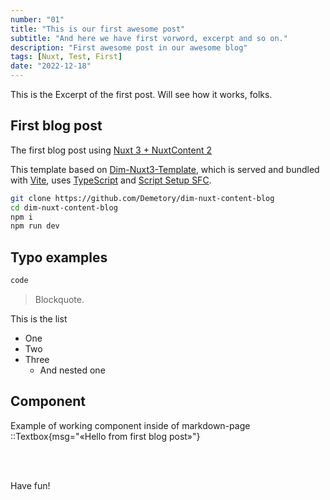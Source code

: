 ```yaml
---
number: "01"
title: "This is our first awesome post"
subtitle: "And here we have first vorword, excerpt and so on."
description: "First awesome post in our awesome blog"
tags: [Nuxt, Test, First]
date: "2022-12-18"
---
```


This is the Excerpt of the first post. Will see how it works, folks.

<!-- more -->

## First blog post

The first blog post using [Nuxt 3 + NuxtContent 2](https://content.nuxtjs.org/)

This template based on [Dim-Nuxt3-Template](https://github.com/Demetory/dim-nuxt3-template), which is served and bundled with [Vite](https://vitejs.dev/), uses [TypeScript](https://www.typescriptlang.org/) and [Script Setup SFC](https://vuejs.org/api/sfc-script-setup.html).

```bash
git clone https://github.com/Demetory/dim-nuxt-content-blog
cd dim-nuxt-content-blog
npm i
npm run dev
```

## Typo examples

```bash
code
```

> Blockquote.

This is the list

- One
- Two
- Three
  - And nested one

## Component

Example of working component inside of markdown-page
::Textbox{msg="«Hello from first blog post»"}

<br/><br/>

Have fun!
